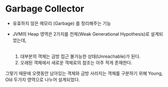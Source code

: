 # Garbage Collector

- 유효하지 않은 메모리 (Garbage) 를 정리해주는 기능
- JVM의 Heap 영역은 2가지를 전제(Weak Generational Hypothesis)로 설계되었는데,
  
    <br>
  
    1. 대부분의 객체는 금방 접근 불가능한 상태(Unreachable)가 된다.
    2. 오래된 객체에서 새로운 객체로의 참조는 아주 적게 존재한다.

그렇기 때문에 오랫동안 남아있는 객체와 금방 사라지는 객체를 구분하기 위해 Young, Old 두가지 영역으로 나누어 설계되었다.

